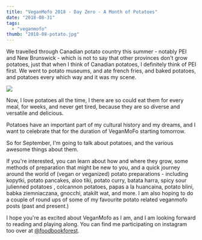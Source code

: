 ```yaml
---
title: "VeganMofo 2018 - Day Zero - A Month of Potatoes"
date: "2018-08-31"
tags:
  - "veganmofo"
thumb: "2018-08-potato.jpg"
---
```


We travelled through Canadian potato country this summer - notably PEI and New Brunswick - which is not to say that other provinces don't grow potatoes, just that when I think of Canadian potatoes, I definitely think of PEI first. We went to potato museums, and ate french fries, and baked potatoes, and potatoes every which way and it was my scene.

![](images/potato.png)

Now, I love potatoes all the time, I there are so could eat them for every meal, for weeks, and never get tired, because they are so diverse and versatile and delicious.

Potatoes have an important part of my cultural history and my dreams, and I want to celebrate that for the duration of VeganMoFo starting tomorrow.

So for September, I'm going to talk about potatoes, and the various awesome things about them.

If you're interested, you can learn about how and where they grow, some methods of preparation that might be new to you, and a quick journey around the world of (vegan or veganized) potato preparations - including kopytki, potato pancakes, aloo tiki, potato curry, batata harra, spicy sour julienned potatoes , colcannon potatoes, papas a la huancaina, potato blini, babka ziemniaczana, gnocchi, atakilt wat, and more. I am also hoping to do a couple of round ups of some of my favourite potato related veganmofo posts (past and present.)

I hope you're as excited about VeganMofo as I am, and I am looking forward to reading and playing along. You can find me participating on instagram too over at [@foodbookforest](https://www.instagram.com/foodbookforest/).
